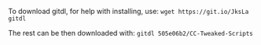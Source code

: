 To download gitdl, for help with installing, use: `wget https://git.io/JksLa gitdl`

The rest can be then downloaded with: `gitdl 505e06b2/CC-Tweaked-Scripts`
